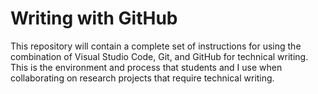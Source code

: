 # Writing with GitHub

This repository will contain a complete set of instructions for using the combination of Visual Studio Code, Git, and GitHub for technical writing. 
This is the environment and process that students and I use when collaborating on research projects that require technical writing.

